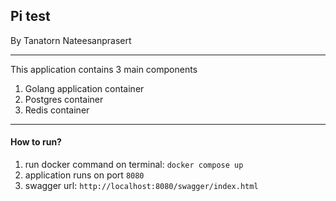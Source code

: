 ## Pi test

By Tanatorn Nateesanprasert

---
This application contains 3 main components
1. Golang application container
2. Postgres container
3. Redis container

---
#### How to run?
1. run docker command on terminal: `docker compose up`
2. application runs on port `8080`
3. swagger url: `http://localhost:8080/swagger/index.html`
